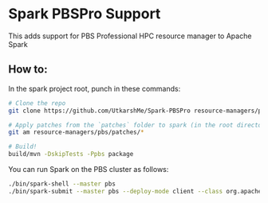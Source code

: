 # Spark PBSPro Support
This adds support for PBS Professional HPC resource manager to Apache Spark

## How to:
In the spark project root, punch in these commands:
```bash
# Clone the repo
git clone https://github.com/UtkarshMe/Spark-PBSPro resource-managers/pbs

# Apply patches from the `patches` folder to spark (in the root directory).
git am resource-managers/pbs/patches/*

# Build!
build/mvn -DskipTests -Ppbs package
```

You can run Spark on the PBS cluster as follows:
```bash
./bin/spark-shell --master pbs
./bin/spark-submit --master pbs --deploy-mode client --class org.apache.spark.examples.SparkPi $SPARK_HOME/examples/target/scala-2.11/jars/spark-examples_2.11-2.4.0-SNAPSHOT.jar 100
```
